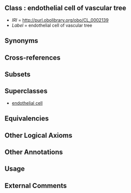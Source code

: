 
## Class : endothelial cell of vascular tree

 * *IRI* = http://purl.obolibrary.org/obo/CL_0002139
 * *Label* = endothelial cell of vascular tree

## Synonyms


## Cross-references


## Subsets


## Superclasses

 * [endothelial cell](../../CL/15/CL_0000115.md)

## Equivalencies


## Other Logical Axioms


## Other Annotations


## Usage


## External Comments

